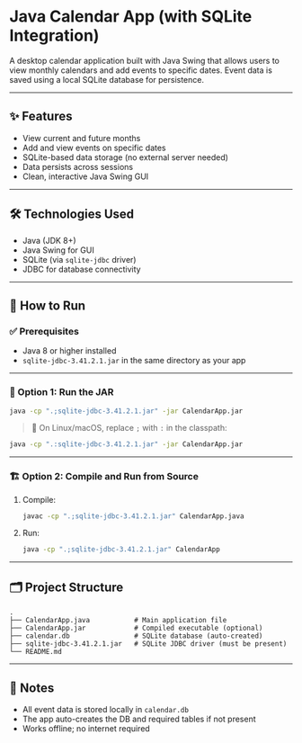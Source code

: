 #  Java Calendar App (with SQLite Integration)

A desktop calendar application built with Java Swing that allows users to view monthly calendars and add events to specific dates. Event data is saved using a local SQLite database for persistence.

---

## ✨ Features

- View current and future months
- Add and view events on specific dates
- SQLite-based data storage (no external server needed)
- Data persists across sessions
- Clean, interactive Java Swing GUI

---

## 🛠️ Technologies Used

- Java (JDK 8+)
- Java Swing for GUI
- SQLite (via `sqlite-jdbc` driver)
- JDBC for database connectivity

---

## 🚀 How to Run

### ✅ Prerequisites

- Java 8 or higher installed
- `sqlite-jdbc-3.41.2.1.jar` in the same directory as your app

---

### 🏃 Option 1: Run the JAR

```bash
java -cp ".;sqlite-jdbc-3.41.2.1.jar" -jar CalendarApp.jar
````

> 📝 On Linux/macOS, replace `;` with `:` in the classpath:

```bash
java -cp ".:sqlite-jdbc-3.41.2.1.jar" -jar CalendarApp.jar
```

---

### 🏗️ Option 2: Compile and Run from Source

1. Compile:

   ```bash
   javac -cp ".;sqlite-jdbc-3.41.2.1.jar" CalendarApp.java
   ```

2. Run:

   ```bash
   java -cp ".;sqlite-jdbc-3.41.2.1.jar" CalendarApp
   ```

---

## 🗂️ Project Structure

```
.
├── CalendarApp.java           # Main application file
├── CalendarApp.jar            # Compiled executable (optional)
├── calendar.db                # SQLite database (auto-created)
├── sqlite-jdbc-3.41.2.1.jar   # SQLite JDBC driver (must be present)
└── README.md
```

---

## 📌 Notes

* All event data is stored locally in `calendar.db`
* The app auto-creates the DB and required tables if not present
* Works offline; no internet required


